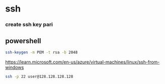 # ssh

### create ssh key pari 
## powershell 

```bash
ssh-keygen -m PEM -t rsa -b 2048
```
<https://learn.microsoft.com/en-us/azure/virtual-machines/linux/ssh-from-windows>

```bash
ssh -p 22 user@128.128.128.128
```

